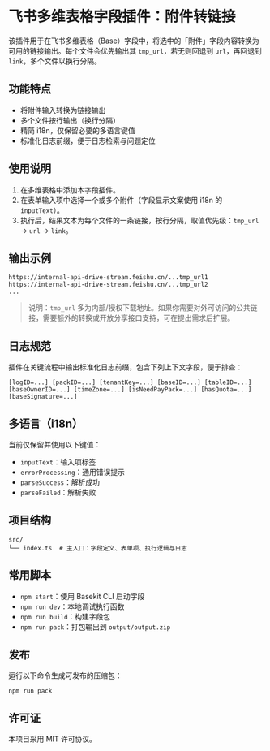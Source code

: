 # 飞书多维表格字段插件：附件转链接

该插件用于在飞书多维表格（Base）字段中，将选中的「附件」字段内容转换为可用的链接输出。每个文件会优先输出其 `tmp_url`，若无则回退到 `url`，再回退到 `link`，多个文件以换行分隔。

## 功能特点

- 将附件输入转换为链接输出
- 多个文件按行输出（换行分隔）
- 精简 i18n，仅保留必要的多语言键值
- 标准化日志前缀，便于日志检索与问题定位

## 使用说明

1. 在多维表格中添加本字段插件。
2. 在表单输入项中选择一个或多个附件（字段显示文案使用 i18n 的 `inputText`）。
3. 执行后，结果文本为每个文件的一条链接，按行分隔，取值优先级：`tmp_url` → `url` → `link`。

## 输出示例

```
https://internal-api-drive-stream.feishu.cn/...tmp_url1
https://internal-api-drive-stream.feishu.cn/...tmp_url2
...
```

> 说明：`tmp_url` 多为内部/授权下载地址。如果你需要对外可访问的公共链接，需要额外的转换或开放分享接口支持，可在提出需求后扩展。

## 日志规范

插件在关键流程中输出标准化日志前缀，包含下列上下文字段，便于排查：

```
[logID=...] [packID=...] [tenantKey=...] [baseID=...] [tableID=...] [baseOwnerID=...] [timeZone=...] [isNeedPayPack=...] [hasQuota=...] [baseSignature=...]
```

## 多语言（i18n）

当前仅保留并使用以下键值：

- `inputText`：输入项标签
- `errorProcessing`：通用错误提示
- `parseSuccess`：解析成功
- `parseFailed`：解析失败

## 项目结构

```
src/
└── index.ts  # 主入口：字段定义、表单项、执行逻辑与日志
```

## 常用脚本

- `npm start`：使用 Basekit CLI 启动字段
- `npm run dev`：本地调试执行函数
- `npm run build`：构建字段包
- `npm run pack`：打包输出到 `output/output.zip`

## 发布

运行以下命令生成可发布的压缩包：

```
npm run pack
```

## 许可证

本项目采用 MIT 许可协议。
